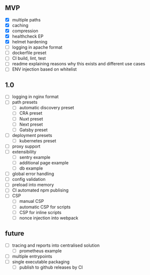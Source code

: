 ## MVP

- [x] multiple paths
- [x] caching
- [x] compression
- [x] healthcheck EP
- [x] helmet hardening
- [ ] logging in apache format
- [ ] dockerfile preset
- [ ] CI build, lint, test
- [ ] readme explaining reasons why this exists and different use cases
- [ ] ENV injection based on whitelist

## 1.0

- [ ] logging in nginx format
- [ ] path presets
  - [ ] automatic discovery preset
  - [ ] CRA preset
  - [ ] Nuxt preset
  - [ ] Next preset
  - [ ] Gatsby preset
- [ ] deployment presets
  - [ ] kubernetes preset
- [ ] proxy support
- [ ] extensibility
  - [ ] sentry example
  - [ ] additional page example
  - [ ] db example
- [ ] global error handling
- [ ] config validation
- [ ] preload into memory
- [ ] CI automated npm publising
- [ ] CSP
  - [ ] manual CSP
  - [ ] automatic CSP for scripts
  - [ ] CSP for inline scripts
  - [ ] nonce injection into webpack

## future

- [ ] tracing and reports into centralised solution
  - [ ] prometheus example
- [ ] multiple entrypoints
- [ ] single executable packaging
  - [ ] publish to github releases by CI
